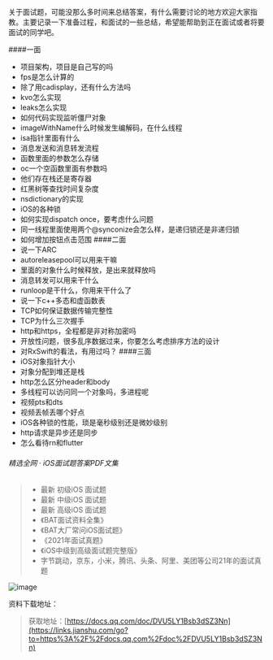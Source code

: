 关于面试题，可能没那么多时间来总结答案，有什么需要讨论的地方欢迎大家指教。主要记录一下准备过程，和面试的一些总结，希望能帮助到正在面试或者将要面试的同学吧。

####一面
* 项目架构，项目是自己写的吗
* fps是怎么计算的
* 除了用cadisplay，还有什么方法吗
* kvo怎么实现
* leaks怎么实现
* 如何代码实现监听僵尸对象
* imageWithName什么时候发生编解码，在什么线程
* isa指针里面有什么
* 消息发送和消息转发流程
* 函数里面的参数怎么存储
* oc一个空函数里面有参数吗
* 他们存在栈还是寄存器
* 红黑树等查找时间复杂度
* nsdictionary的实现
* iOS的各种锁
* 如何实现dispatch once，要考虑什么问题
* 同一线程里面使用两个@synconize会怎么样，是递归锁还是非递归锁
* 如何增加按钮点击范围
####二面
* 说一下ARC
* autoreleasepool可以用来干嘛
* 里面的对象什么时候释放，是出来就释放吗
* 消息转发可以用来干什么
* runloop是干什么，你用来干什么了
* 说一下c++多态和虚函数表
* TCP如何保证数据传输完整性
* TCP为什么三次握手
* http和https，全程都是非对称加密吗
* 开放性问题，很多乱序数据过来，你要怎么考虑排序方法的设计
* 对RxSwift的看法，有用过吗？
####三面
* iOS对象指针大小
* 对象分配到堆还是栈
* http怎么区分header和body
* 多线程可以访问同一个对象吗，多进程呢
* 视频pts和dts
* 视频丢帧丢哪个好点
* iOS各种锁的性能，琐是毫秒级别还是微妙级别
* http请求是异步还是同步
* 怎么看待rn和flutter
###### 精选全网 · iOS面试题答案PDF文集

> *   最新 初级iOS 面试题
> *   最新 中级iOS 面试题
> *   最新 高级iOS 面试题
> *   《BAT面试资料全集》
> *   《BAT大厂常问iOS面试题》
> *   《2021年面试真题》
> *   《iOS中级到高级面试题完整版》
> *   字节跳动，京东，小米，腾讯、头条、阿里、美团等公司21年的面试真题

![image](https://upload-images.jianshu.io/upload_images/18671920-488f6659d2be275e.png?imageMogr2/auto-orient/strip|imageView2/2/w/867/format/webp)

资料下载地址：

> 获取地址：[https://docs.qq.com/doc/DVU5LY1Bsb3dSZ3Nn](https://links.jianshu.com/go?to=https%3A%2F%2Fdocs.qq.com%2Fdoc%2FDVU5LY1Bsb3dSZ3Nn)
